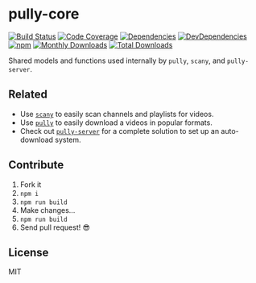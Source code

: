 # pully-core

[![Build Status](https://img.shields.io/travis/jimbuck/pully-core/master.svg?style=flat-square)](https://travis-ci.org/jimbuck/pully-core)
[![Code Coverage](https://img.shields.io/coveralls/jimbuck/pully-core/master.svg?style=flat-square)](https://coveralls.io/github/jimbuck/pully-core?branch=master)
[![Dependencies](https://img.shields.io/david/jimbuck/pully-core.svg?style=flat-square)](https://david-dm.org/jimbuck/pully-core)
[![DevDependencies](https://img.shields.io/david/dev/jimbuck/pully-core.svg?style=flat-square)](https://david-dm.org/jimbuck/pully-core?type=dev)
[![npm](https://img.shields.io/npm/v/pully-core.svg?style=flat-square)](https://www.npmjs.com/package/pully-core)
[![Monthly Downloads](https://img.shields.io/npm/dm/pully-core.svg?style=flat-square)](https://www.npmjs.com/package/pully-core)
[![Total Downloads](https://img.shields.io/npm/dt/pully-core.svg?style=flat-square)](https://www.npmjs.com/package/pully-core)

Shared models and functions used internally by `pully`, `scany`, and `pully-server`.

## Related

- Use [`scany`](https://github.com/jimbuck/scany) to easily scan channels and playlists for videos.
- Use [`pully`](https://github.com/jimbuck/pully) to easily download a videos in popular formats.
- Check out [`pully-server`](https://github.com/jimbuck/pully-server) for a complete solution to set up an auto-download system.

## Contribute

1. Fork it
1. `npm i`
1. `npm run build`
1. Make changes...
1. `npm run build`
1. Send pull request! :sunglasses:

## License

MIT
